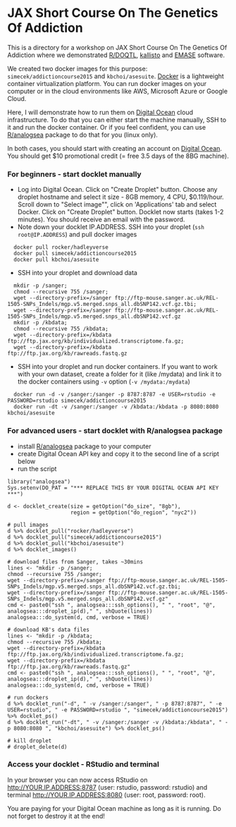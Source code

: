 # JAX Short Course On The Genetics Of Addiction

This is a directory for a workshop on JAX Short Course On The Genetics Of Addiction where we demonstrated [R/DOQTL](http://cgd.jax.org/apps/doqtl/DOQTL.shtml), [kallisto](http://pachterlab.github.io/kallisto/) and [EMASE](https://pypi.python.org/pypi/emase) software.

We created two docker images for this purpose: `simecek/addictioncourse2015` and `kbchoi/asesuite`. [Docker](https://docs.docker.com/) is a lightweight container virtualization platform. You can run docker images on your computer or in the cloud environments like AWS, Microsoft Azure or Google Cloud. 

Here, I will demonstrate how to run them on [Digital Ocean](https://www.digitalocean.com/?refcode=673c97887267) cloud infrastructure. To do that you can either start the machine manually, SSH to it and run the docker container. Or if you feel confident, you can use [R/analogsea](https://github.com/sckott/analogsea) package to do that for you (linux only). 

In both cases, you should start with creating an account on [Digital Ocean](https://www.digitalocean.com/?refcode=673c97887267). You should get $10 promotional credit (= free 3.5 days of the 8BG machine).

### For beginners - start docklet manually

* Log into Digital Ocean. Click on "Create Droplet" button. Choose any droplet hostname and select it size - 8GB memory, 4 CPU, $0.119/hour. Scroll down to "Select image"", click on 'Applications' tab and select Docker. Click on "Create Droplet" button. Docklet now starts (takes 1-2 minutes). You should receive an email with the password.
* Note down your docklet IP.ADDRESS. SSH into your droplet (`ssh root@IP.ADDRESS`) and pull docker images
```{r}
  docker pull rocker/hadleyverse
  docker pull simecek/addictioncourse2015
  docker pull kbchoi/asesuite
```
* SSH into your droplet and download data
```{r}
  mkdir -p /sanger;
  chmod --recursive 755 /sanger;
  wget --directory-prefix=/sanger ftp://ftp-mouse.sanger.ac.uk/REL-1505-SNPs_Indels/mgp.v5.merged.snps_all.dbSNP142.vcf.gz.tbi;
  wget --directory-prefix=/sanger ftp://ftp-mouse.sanger.ac.uk/REL-1505-SNPs_Indels/mgp.v5.merged.snps_all.dbSNP142.vcf.gz
  mkdir -p /kbdata;
  chmod --recursive 755 /kbdata;
  wget --directory-prefix=/kbdata ftp://ftp.jax.org/kb/individualized.transcriptome.fa.gz;
  wget --directory-prefix=/kbdata ftp://ftp.jax.org/kb/rawreads.fastq.gz
```
* SSH into your droplet and run docker containers. If you want to work with your own dataset, create a folder for it (like /mydata) and link it to the docker containers using `-v` option (`-v /mydata:/mydata`)
```{r}
  docker run -d -v /sanger:/sanger -p 8787:8787 -e USER=rstudio -e PASSWORD=rstudio simecek/addictioncourse2015
  docker run -dt -v /sanger:/sanger -v /kbdata:/kbdata -p 8080:8080 kbchoi/asesuite
```
### For advanced users - start docklet with R/analogsea package

* install [R/analogsea](https://github.com/sckott/analogsea) package to your computer
* create Digital Ocean API key and copy it to the second line of a script below
* run the script

```
library("analogsea")
Sys.setenv(DO_PAT = "*** REPLACE THIS BY YOUR DIGITAL OCEAN API KEY ***")

d <- docklet_create(size = getOption("do_size", "8gb"), 
                    region = getOption("do_region", "nyc2"))

# pull images
d %>% docklet_pull("rocker/hadleyverse")
d %>% docklet_pull("simecek/addictioncourse2015")
d %>% docklet_pull("kbchoi/asesuite")
d %>% docklet_images()

# download files from Sanger, takes ~30mins
lines <- "mkdir -p /sanger;
chmod --recursive 755 /sanger;
wget --directory-prefix=/sanger ftp://ftp-mouse.sanger.ac.uk/REL-1505-SNPs_Indels/mgp.v5.merged.snps_all.dbSNP142.vcf.gz.tbi;
wget --directory-prefix=/sanger ftp://ftp-mouse.sanger.ac.uk/REL-1505-SNPs_Indels/mgp.v5.merged.snps_all.dbSNP142.vcf.gz"
cmd <- paste0("ssh ", analogsea:::ssh_options(), " ", "root", "@", analogsea:::droplet_ip(d)," ", shQuote(lines))
analogsea:::do_system(d, cmd, verbose = TRUE)

# download KB's data files
lines <- "mkdir -p /kbdata;
chmod --recursive 755 /kbdata;
wget --directory-prefix=/kbdata ftp://ftp.jax.org/kb/individualized.transcriptome.fa.gz;
wget --directory-prefix=/kbdata ftp://ftp.jax.org/kb/rawreads.fastq.gz"
cmd <- paste0("ssh ", analogsea:::ssh_options(), " ", "root", "@", analogsea:::droplet_ip(d)," ", shQuote(lines))
analogsea:::do_system(d, cmd, verbose = TRUE)

# run dockers
d %>% docklet_run("-d", " -v /sanger:/sanger", " -p 8787:8787", " -e USER=rstudio", " -e PASSWORD=rstudio ", "simecek/addictioncourse2015") %>% docklet_ps()
d %>% docklet_run("-dt", " -v /sanger:/sanger -v /kbdata:/kbdata", " -p 8080:8080 ", "kbchoi/asesuite") %>% docklet_ps()

# kill droplet
# droplet_delete(d)
```

### Access your docklet - RStudio and terminal

In your browser you can now access RStudio on http://YOUR.IP.ADDRESS:8787 (user: rstudio, password: rstudio) and terminal http://YOUR.IP.ADDRESS:8080 (user: root, password: root).

You are paying for your Digital Ocean machine as long as it is running. Do not forget to destroy it at the end!

